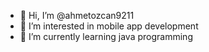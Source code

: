 - 👋 Hi, I’m @ahmetozcan9211
- 👀 I’m interested in mobile app development
- 🌱 I’m currently learning java programming
